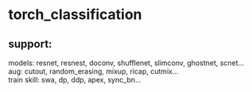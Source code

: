 # torch_classification
## support: 
models: resnet, resnest, doconv, shufflenet, slimconv, ghostnet, scnet...\
aug: cutout, random_erasing, mixup, ricap, cutmix...\
train skill: swa, dp, ddp, apex, sync_bn...




